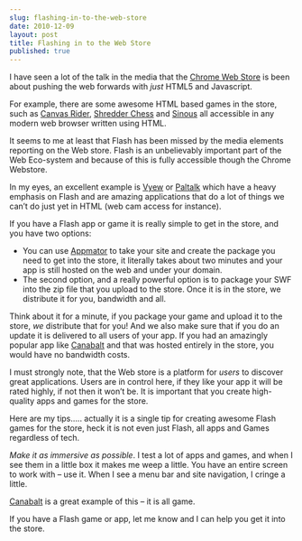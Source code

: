 ```yaml
---
slug: flashing-in-to-the-web-store
date: 2010-12-09
layout: post
title: Flashing in to the Web Store
published: true
---
```

<p>I have seen a lot of the talk in the media that the <a href="http://chrome.google.com/webstore">Chrome Web
Store</a> is been about pushing the web
forwards with <em>just </em>HTML5 and Javascript.</p>

<p>For example, there are some awesome HTML based games in the store, such as
<a href="https://chrome.google.com/webstore/detail/poknhlcknimnnbfcombaooklofipaibk">Canvas Rider</a>,
<a href="https://chrome.google.com/webstore/detail/aelpbbhpcpelmnfablcbcianelefnnbg">Shredder Chess</a>
and <a href="https://chrome.google.com/webstore/detail/omlmnomieeknagejjojcpdomnbnbchdl">Sinous</a>
all accessible in any modern web browser written using HTML.</p>

<p>It seems to me at least that Flash has been missed by the media elements
reporting on the Web store.  Flash is an unbelievably important part of the
Web Eco-system and because of this is fully accessible though the Chrome
Webstore.</p>

<p>In my eyes, an excellent example is <a href="https://chrome.google.com/webstore/detail/ogcldakngnllchlnncngiailfhidjjdp?hl=en-US">Vyew</a>
or <a href="https://chrome.google.com/webstore/detail/oainjhllibnjfalecnohojnocpcobgpn">Paltalk</a>
which have a heavy emphasis on Flash and are amazing applications that do a
lot of things we can&rsquo;t do just yet in HTML (web cam access for instance).</p>

<p>If you have a Flash app or game it is really simple to get in the store, and
you have two options:</p>

<ul>
<li> You can use <a href="http://appmator.appspot.com">Appmator</a> to take your site
and create the package you need to get into the store, it literally takes
about two minutes and your app is still hosted on the web and under your
domain.</li>
<li> The second option, and a really powerful option is to package your SWF
into the zip file that you upload to the store.  Once it is in the store, we
distribute it for you, bandwidth and all.</li>
</ul>


<p>Think about it for a minute, if you package your game and upload it to the
store, <em>we</em> distribute that for you! And we also make sure that if you do an
update it is delivered to all users of your app.  If you had an amazingly
popular app like <a href="https://chrome.google.com/webstore/detail/jkempgfofnfmanpnnhiojeadfhhleicd">Canabalt</a> and
that was hosted entirely in the store, you would have no bandwidth costs.</p>

<p>I must strongly note, that the Web store is a platform for <em>users </em>to
discover great applications.  Users are in control here, if they like your
app it will be rated highly, if not then it won&rsquo;t be.  It is important that
you create high-quality apps and games for the store.</p>

<p>Here are my tips&hellip;.. actually it is a single tip for creating awesome Flash
games for the store, heck it is not even just Flash, all apps and Games
regardless of tech.</p>

<p><em>Make it as immersive as possible</em>.  I test a lot of apps and games, and
when I see them in a little box it makes me weep a little.  You have an
entire screen to work with &ndash; use it.  When I see a menu bar and site
navigation, I cringe a little.</p>

<p><a href="https://chrome.google.com/webstore/detail/jkempgfofnfmanpnnhiojeadfhhleicd">Canabalt</a>
is a great example of this &ndash; it is all game.</p>

<p>If you have a Flash game or app, let me know and I can help you get it into
the store.</p>

